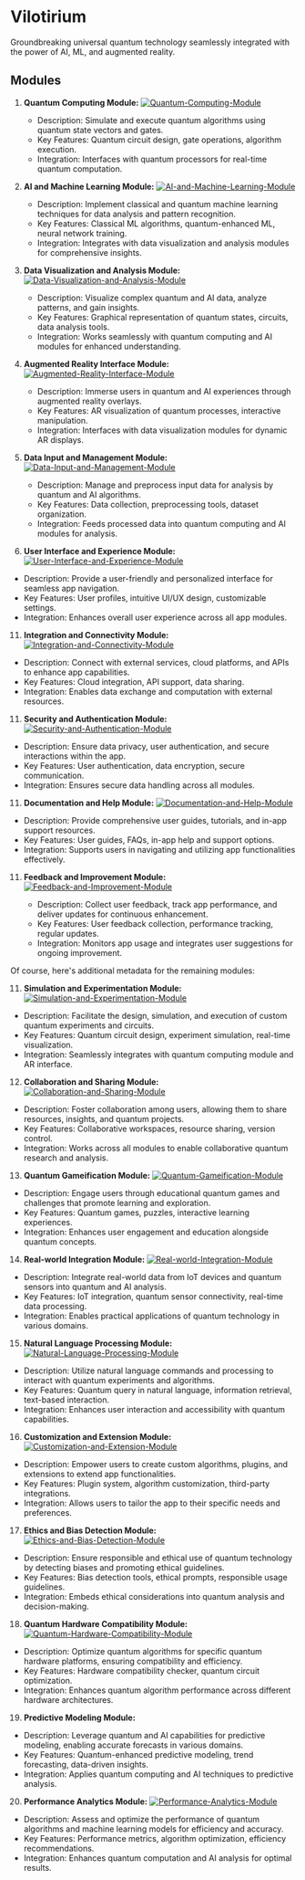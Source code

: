 # Vilotirium
Groundbreaking universal quantum technology seamlessly integrated with the power of AI, ML, and augmented reality. 










## Modules


1. **Quantum Computing Module:**
 [![Quantum-Computing-Module](https://clarifai.com/api/kosasih/Vilotirium/modules/Quantum-Computing-Module/badge)](https://clarifai.com/kosasih/Vilotirium/modules/Quantum-Computing-Module)

   - Description: Simulate and execute quantum algorithms using quantum state vectors and gates.
   - Key Features: Quantum circuit design, gate operations, algorithm execution.
   - Integration: Interfaces with quantum processors for real-time quantum computation.
   
3. **AI and Machine Learning Module:**
[![AI-and-Machine-Learning-Module](https://clarifai.com/api/kosasih/Vilotirium/modules/AI-and-Machine-Learning-Module/badge)](https://clarifai.com/kosasih/Vilotirium/modules/AI-and-Machine-Learning-Module)

   - Description: Implement classical and quantum machine learning techniques for data analysis and pattern recognition.
   - Key Features: Classical ML algorithms, quantum-enhanced ML, neural network training.
   - Integration: Integrates with data visualization and analysis modules for comprehensive insights.
   
4. **Data Visualization and Analysis Module:**
[![Data-Visualization-and-Analysis-Module](https://clarifai.com/api/kosasih/Vilotirium/modules/Data-Visualization-and-Analysis-Module/badge)](https://clarifai.com/kosasih/Vilotirium/modules/Data-Visualization-and-Analysis-Module)
   
   - Description: Visualize complex quantum and AI data, analyze patterns, and gain insights.
   - Key Features: Graphical representation of quantum states, circuits, data analysis tools.
   - Integration: Works seamlessly with quantum computing and AI modules for enhanced understanding.

6. **Augmented Reality Interface Module:**
 [![Augmented-Reality-Interface-Module](https://clarifai.com/api/kosasih/Vilotirium/modules/Augmented-Reality-Interface-Module/badge)](https://clarifai.com/kosasih/Vilotirium/modules/Augmented-Reality-Interface-Module)

   - Description: Immerse users in quantum and AI experiences through augmented reality overlays.
   - Key Features: AR visualization of quantum processes, interactive manipulation.
   - Integration: Interfaces with data visualization modules for dynamic AR displays.

8. **Data Input and Management Module:**
[![Data-Input-and-Management-Module](https://clarifai.com/api/kosasih/Vilotirium/modules/Data-Input-and-Management-Module/badge)](https://clarifai.com/kosasih/Vilotirium/modules/Data-Input-and-Management-Module)

    - Description: Manage and preprocess input data for analysis by quantum and AI algorithms.
   - Key Features: Data collection, preprocessing tools, dataset organization.
   - Integration: Feeds processed data into quantum computing and AI modules for analysis.

10. **User Interface and Experience Module:**
 [![User-Interface-and-Experience-Module](https://clarifai.com/api/kosasih/Vilotirium/modules/User-Interface-and-Experience-Module/badge)](https://clarifai.com/kosasih/Vilotirium/modules/User-Interface-and-Experience-Module)
   
   - Description: Provide a user-friendly and personalized interface for seamless app navigation.
   - Key Features: User profiles, intuitive UI/UX design, customizable settings.
   - Integration: Enhances overall user experience across all app modules.

11. **Integration and Connectivity Module:**
   [![Integration-and-Connectivity-Module](https://clarifai.com/api/kosasih/Vilotirium/modules/Integration-and-Connectivity-Module/badge)](https://clarifai.com/kosasih/Vilotirium/modules/Integration-and-Connectivity-Module)
   
   - Description: Connect with external services, cloud platforms, and APIs to enhance app capabilities.
   - Key Features: Cloud integration, API support, data sharing.
   - Integration: Enables data exchange and computation with external resources.

11. **Security and Authentication Module:**
  [![Security-and-Authentication-Module](https://clarifai.com/api/kosasih/Vilotirium/modules/Security-and-Authentication-Module/badge)](https://clarifai.com/kosasih/Vilotirium/modules/Security-and-Authentication-Module)
   
   - Description: Ensure data privacy, user authentication, and secure interactions within the app.
   - Key Features: User authentication, data encryption, secure communication.
   - Integration: Ensures secure data handling across all modules.

11. **Documentation and Help Module:**
 [![Documentation-and-Help-Module](https://clarifai.com/api/kosasih/Vilotirium/modules/Documentation-and-Help-Module/badge)](https://clarifai.com/kosasih/Vilotirium/modules/Documentation-and-Help-Module)
   
   - Description: Provide comprehensive user guides, tutorials, and in-app support resources.
   - Key Features: User guides, FAQs, in-app help and support options.
   - Integration: Supports users in navigating and utilizing app functionalities effectively.

11. **Feedback and Improvement Module:**
  [![Feedback-and-Improvement-Module](https://clarifai.com/api/kosasih/Vilotirium/modules/Feedback-and-Improvement-Module/badge)](https://clarifai.com/kosasih/Vilotirium/modules/Feedback-and-Improvement-Module)

    - Description: Collect user feedback, track app performance, and deliver updates for continuous enhancement.
    - Key Features: User feedback collection, performance tracking, regular updates.
    - Integration: Monitors app usage and integrates user suggestions for ongoing improvement.

Of course, here's additional metadata for the remaining modules:

11. **Simulation and Experimentation Module:**
 [![Simulation-and-Experimentation-Module](https://clarifai.com/api/kosasih/Vilotirium/modules/Simulation-and-Experimentation-Module/badge)](https://clarifai.com/kosasih/Vilotirium/modules/Simulation-and-Experimentation-Module)
   
   - Description: Facilitate the design, simulation, and execution of custom quantum experiments and circuits.
   - Key Features: Quantum circuit design, experiment simulation, real-time visualization.
   - Integration: Seamlessly integrates with quantum computing module and AR interface.

12. **Collaboration and Sharing Module:**
 [![Collaboration-and-Sharing-Module](https://clarifai.com/api/kosasih/Vilotirium/modules/Collaboration-and-Sharing-Module/badge)](https://clarifai.com/kosasih/Vilotirium/modules/Collaboration-and-Sharing-Module)
   
   - Description: Foster collaboration among users, allowing them to share resources, insights, and quantum projects.
   - Key Features: Collaborative workspaces, resource sharing, version control.
   - Integration: Works across all modules to enable collaborative quantum research and analysis.

13. **Quantum Gameification Module:**
[![Quantum-Gameification-Module](https://clarifai.com/api/kosasih/Vilotirium/modules/Quantum-Gameification-Module/badge)](https://clarifai.com/kosasih/Vilotirium/modules/Quantum-Gameification-Module)
   
   - Description: Engage users through educational quantum games and challenges that promote learning and exploration.
   - Key Features: Quantum games, puzzles, interactive learning experiences.
   - Integration: Enhances user engagement and education alongside quantum concepts.

14. **Real-world Integration Module:**
 [![Real-world-Integration-Module](https://clarifai.com/api/kosasih/Vilotirium/modules/Real-world-Integration-Module/badge)](https://clarifai.com/kosasih/Vilotirium/modules/Real-world-Integration-Module)
   
   - Description: Integrate real-world data from IoT devices and quantum sensors into quantum and AI analysis.
   - Key Features: IoT integration, quantum sensor connectivity, real-time data processing.
   - Integration: Enables practical applications of quantum technology in various domains.

15. **Natural Language Processing Module:**
 [![Natural-Language-Processing-Module](https://clarifai.com/api/kosasih/Vilotirium/modules/Natural-Language-Processing-Module/badge)](https://clarifai.com/kosasih/Vilotirium/modules/Natural-Language-Processing-Module)
   
   - Description: Utilize natural language commands and processing to interact with quantum experiments and algorithms.
   - Key Features: Quantum query in natural language, information retrieval, text-based interaction.
   - Integration: Enhances user interaction and accessibility with quantum capabilities.

16. **Customization and Extension Module:**
 [![Customization-and-Extension-Module](https://clarifai.com/api/kosasih/Vilotirium/modules/Customization-and-Extension-Module/badge)](https://clarifai.com/kosasih/Vilotirium/modules/Customization-and-Extension-Module)
   
   - Description: Empower users to create custom algorithms, plugins, and extensions to extend app functionalities.
   - Key Features: Plugin system, algorithm customization, third-party integrations.
   - Integration: Allows users to tailor the app to their specific needs and preferences.

17. **Ethics and Bias Detection Module:**
  [![Ethics-and-Bias-Detection-Module](https://clarifai.com/api/kosasih/Vilotirium/modules/Ethics-and-Bias-Detection-Module/badge)](https://clarifai.com/kosasih/Vilotirium/modules/Ethics-and-Bias-Detection-Module)
   
   - Description: Ensure responsible and ethical use of quantum technology by detecting biases and promoting ethical guidelines.
   - Key Features: Bias detection tools, ethical prompts, responsible usage guidelines.
   - Integration: Embeds ethical considerations into quantum analysis and decision-making.

18. **Quantum Hardware Compatibility Module:**
 [![Quantum-Hardware-Compatibility-Module](https://clarifai.com/api/kosasih/Vilotirium/modules/Quantum-Hardware-Compatibility-Module/badge)](https://clarifai.com/kosasih/Vilotirium/modules/Quantum-Hardware-Compatibility-Module)
   
   - Description: Optimize quantum algorithms for specific quantum hardware platforms, ensuring compatibility and efficiency.
   - Key Features: Hardware compatibility checker, quantum circuit optimization.
   - Integration: Enhances quantum algorithm performance across different hardware architectures.

19. **Predictive Modeling Module:**

   
   - Description: Leverage quantum and AI capabilities for predictive modeling, enabling accurate forecasts in various domains.
   - Key Features: Quantum-enhanced predictive modeling, trend forecasting, data-driven insights.
   - Integration: Applies quantum computing and AI techniques to predictive analysis.

20. **Performance Analytics Module:**
 [![Performance-Analytics-Module](https://clarifai.com/api/kosasih/Vilotirium/modules/Performance-Analytics-Module/badge)](https://clarifai.com/kosasih/Vilotirium/modules/Performance-Analytics-Module)
   
   - Description: Assess and optimize the performance of quantum algorithms and machine learning models for efficiency and accuracy.
   - Key Features: Performance metrics, algorithm optimization, efficiency recommendations.
   - Integration: Enhances quantum computation and AI analysis for optimal results.

